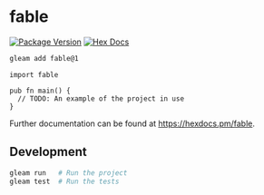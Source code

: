 # fable

[![Package Version](https://img.shields.io/hexpm/v/fable)](https://hex.pm/packages/fable)
[![Hex Docs](https://img.shields.io/badge/hex-docs-ffaff3)](https://hexdocs.pm/fable/)

```sh
gleam add fable@1
```
```gleam
import fable

pub fn main() {
  // TODO: An example of the project in use
}
```

Further documentation can be found at <https://hexdocs.pm/fable>.

## Development

```sh
gleam run   # Run the project
gleam test  # Run the tests
```
